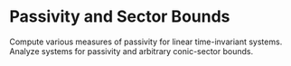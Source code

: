 # **Passivity and Sector Bounds**

Compute various measures of passivity for linear time-invariant systems. Analyze systems for passivity and arbitrary conic-sector bounds.
